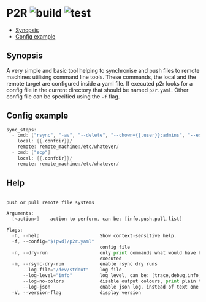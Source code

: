 # P2R ![build](https://github.com/triole/p2r/actions/workflows/build.yaml/badge.svg) ![test](https://github.com/triole/p2r/actions/workflows/test.yaml/badge.svg)

<!-- toc -->

- [Synopsis](#synopsis)
- [Config example](#config-example)

<!-- /toc -->

## Synopsis

A very simple and basic tool helping to synchronise and push files to remote machines utilising command line tools. These commands, the local and the remote target are configured inside a yaml file. If executed p2r looks for a config file in the current directory that should be named `p2r.yaml`. Other config file can be specified using the `-f` flag.

## Config example

```go mdox-exec="tail -n +2 examples/p2r.yaml"
sync_steps:
  - cmd: ["rsync", "-av", "--delete", "--chown={{.user}}:admins", "--exclude=acme"]
    local: {{.confdir}}/
    remote: remote_machine:/etc/whatever/
  - cmd: ["scp"]
    local: {{.confdir}}/
    remote: remote_machine:/etc/whatever/
```

## Help

```go mdox-exec="sh/display_help.sh"

push or pull remote file systems

Arguments:
  [<action>]    action to perform, can be: [info,push,pull,list]

Flags:
  -h, --help                      Show context-sensitive help.
  -f, --config="$(pwd)/p2r.yaml"
                                  config file
  -n, --dry-run                   only print commands what would have been
                                  executed
  -m, --rsync-dry-run             enable rsync dry runs
      --log-file="/dev/stdout"    log file
      --log-level="info"          log level, can be: [trace,debug,info,error]
      --log-no-colors             disable output colours, print plain text
      --log-json                  enable json log, instead of text one
  -V, --version-flag              display version
```
